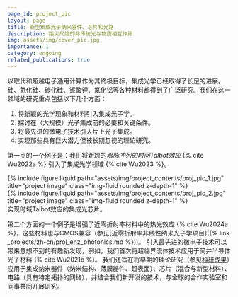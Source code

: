```yaml
---
page_id: project_pic  
layout: page
title: 新型集成光子纳米器件、芯片和光路
description: 指尖尺度的非传统光与物质相互作用
img: assets/img/cover_pic.jpg
importance: 1
category: ongoing
related_publications: true
---
```


以取代和超越电子通用计算作为其终极目标，集成光学已经取得了长足的进展。硅、氮化硅、碳化硅、铌酸锂、氮化铝等各种材料都得到了广泛研究。我们在这一领域的研究重点包括以下几个方面：

1. 将新颖的光学现象和材料引入集成光子学。
2. 探讨在（大规模）光子集成前的必要和关键条件。
3. 将最先进的微电子技术引入片上光子集成。
4. 实现那些具有巨大潜力但被长期忽视的理论研究。

第一点的一个例子是：我们将新颖的*暗脉冲列的时间Talbot效应* {% cite Wu2022a %} 引入了集成光学领域 {% cite Wu2023 %}。

<div class="row justify-content-sm-center">
    <div class="col-sm-7 mt-3 mt-md-0">
        {% include figure.liquid path="assets/img/project_contents/proj_pic_1.jpg" title="project image" class="img-fluid rounded z-depth-1" %}
    </div>
    <div class="col-sm-5 mt-3 mt-md-0">
        {% include figure.liquid path="assets/img/project_contents/proj_pic_2.jpg" title="project image" class="img-fluid rounded z-depth-1" %}
    </div>
</div>
<div class="caption">
    实现时域Talbot效应的集成光芯片。
</div>

第二个方面的一个例子是增强了近零折射率材料中的热光效应 {% cite Wu2024a %}，这些材料也与CMOS兼容（参见[近零折射率非线性纳米光子学项目]({% link _projects/zh-cn/proj_enz_photonics.md %}))。
引入最先进的微电子技术可以带来意想不到的有趣新发现，例如，我们首次将超临界流体技术应用于简并半导体光子材料 {% cite Wu2021b %}。
我们还旨在将早期的理论研究（参见[科研成果](/publications/)）应用于集成纳米器件（纳米结构、薄膜器件、超表面）、芯片（混合与新型材料）、电路（具有特定拓扑的网络），并结合我们新开发的技术，与全球的合作实验室和同事共同开展研究。
